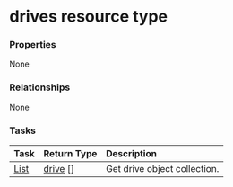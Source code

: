 # drives resource type



### Properties
None

### Relationships
None


### Tasks

| Task		   | Return Type	|Description|
|:---------------|:--------|:----------|
|[List](../api/drive_list.md) | [drive](drive.md) [] |Get drive object collection. |

<!-- uuid: 29c17aa3-ffb9-49c2-be52-1d32da0da326
2015-10-09 18:16:06 UTC -->
